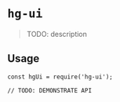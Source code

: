 # `hg-ui`

> TODO: description

## Usage

```
const hgUi = require('hg-ui');

// TODO: DEMONSTRATE API
```
